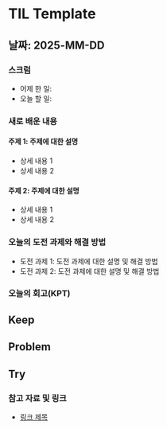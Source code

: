 # TIL Template

## 날짜: 2025-MM-DD

### 스크럼
- 어제 한 일:
- 오늘 할 일:

### 새로 배운 내용
#### 주제 1: 주제에 대한 설명
- 상세 내용 1
- 상세 내용 2

#### 주제 2: 주제에 대한 설명
- 상세 내용 1
- 상세 내용 2

### 오늘의 도전 과제와 해결 방법
- 도전 과제 1: 도전 과제에 대한 설명 및 해결 방법
- 도전 과제 2: 도전 과제에 대한 설명 및 해결 방법

### 오늘의 회고(KPT)
Keep
-

Problem
-

Try
-

### 참고 자료 및 링크
- [링크 제목](URL)
